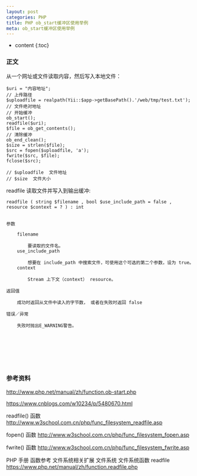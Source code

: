 ```yaml
---
layout: post
categories: PHP
title: PHP ob_start缓冲区使用举例
meta: ob_start缓冲区使用举例
---
```

* content
{:toc}

### 正文

从一个网址或文件读取内容，然后写入本地文件：

```
$uri = "内容地址";
// 上传路径
$uploadfile = realpath(Yii::$app->getBasePath().'/web/tmp/test.txt');   // 文件绝对地址
// 开始缓冲
ob_start();
readfile($uri);
$file = ob_get_contents();
// 清除缓冲
ob_end_clean();
$size = strlen($file);
$src = fopen($uploadfile, 'a');
fwrite($src, $file);
fclose($src);

// $uploadfile  文件地址
// $size  文件大小
```

readfile 读取文件并写入到输出缓冲:

```
readfile ( string $filename , bool $use_include_path = false , resource $context = ? ) : int


参数
    
    filename
    
        要读取的文件名。
    use_include_path
    
        想要在 include_path 中搜索文件，可使用这个可选的第二个参数，设为 true。
    context
    
        Stream 上下文（context） resource。

返回值

    成功时返回从文件中读入的字节数， 或者在失败时返回 false

错误／异常

    失败时抛出E_WARNING警告。

```


<br/><br/><br/><br/><br/>
### 参考资料

<http://www.php.net/manual/zh/function.ob-start.php>

<https://www.cnblogs.com/w10234/p/5480670.html>

readfile() 函数 <http://www.w3school.com.cn/php/func_filesystem_readfile.asp>

fopen() 函数 <http://www.w3school.com.cn/php/func_filesystem_fopen.asp>

fwrite() 函数 <http://www.w3school.com.cn/php/func_filesystem_fwrite.asp>

PHP 手册 函数参考 文件系统相关扩展 文件系统 文件系统函数 readfile <https://www.php.net/manual/zh/function.readfile.php>




